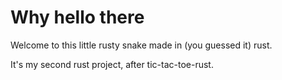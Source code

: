 # Why hello there

Welcome to this little rusty snake made in (you guessed it) rust.

It's my second rust project, after tic-tac-toe-rust.
